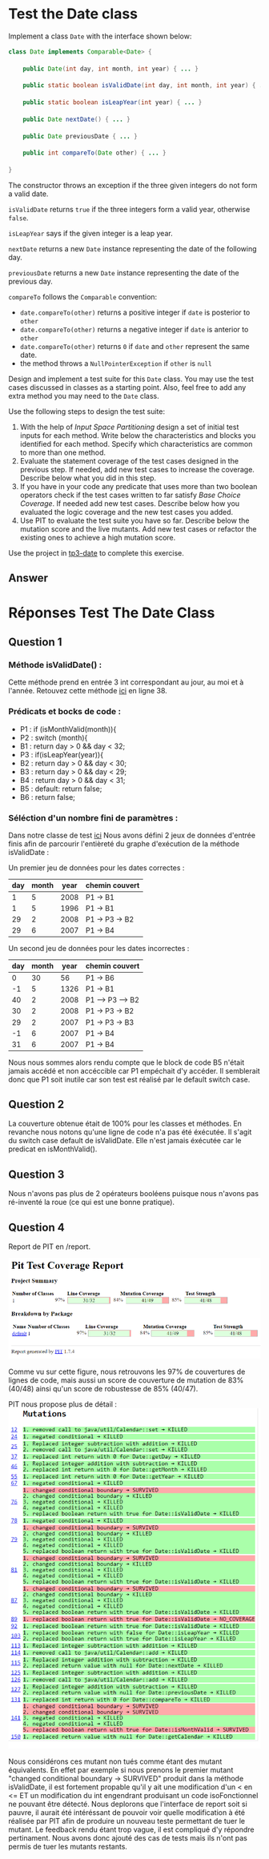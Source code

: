 # Test the Date class

Implement a class `Date` with the interface shown below:

```java
class Date implements Comparable<Date> {

    public Date(int day, int month, int year) { ... }

    public static boolean isValidDate(int day, int month, int year) { ... }

    public static boolean isLeapYear(int year) { ... }

    public Date nextDate() { ... }

    public Date previousDate { ... }

    public int compareTo(Date other) { ... }

}
```

The constructor throws an exception if the three given integers do not form a valid date.

`isValidDate` returns `true` if the three integers form a valid year, otherwise `false`.

`isLeapYear` says if the given integer is a leap year.

`nextDate` returns a new `Date` instance representing the date of the following day.

`previousDate` returns a new `Date` instance representing the date of the previous day.

`compareTo` follows the `Comparable` convention:

* `date.compareTo(other)` returns a positive integer if `date` is posterior to `other`
* `date.compareTo(other)` returns a negative integer if `date` is anterior to `other`
* `date.compareTo(other)` returns `0` if `date` and `other` represent the same date.
* the method throws a `NullPointerException` if `other` is `null` 

Design and implement a test suite for this `Date` class.
You may use the test cases discussed in classes as a starting point. 
Also, feel free to add any extra method you may need to the `Date` class.


Use the following steps to design the test suite:

1. With the help of *Input Space Partitioning* design a set of initial test inputs for each method. Write below the characteristics and blocks you identified for each method. Specify which characteristics are common to more than one method.
2. Evaluate the statement coverage of the test cases designed in the previous step. If needed, add new test cases to increase the coverage. Describe below what you did in this step.
3. If you have in your code any predicate that uses more than two boolean operators check if the test cases written to far satisfy *Base Choice Coverage*. If needed add new test cases. Describe below how you evaluated the logic coverage and the new test cases you added.
4. Use PIT to evaluate the test suite you have so far. Describe below the mutation score and the live mutants. Add new test cases or refactor the existing ones to achieve a high mutation score.

Use the project in [tp3-date](../code/tp3-date) to complete this exercise.

## Answer

# Réponses Test The Date Class

## Question 1

### Méthode isValidDate() :

Cette méthode prend en entrée 3 int correspondant au jour, au moi et à l'année.
Retouvez cette méthode [ici](../code/TestTheDateClass/main/java/Date.java) en ligne 38.

### Prédicats et bocks de code :
- P1 : if (isMonthValid(month)){
- P2 : switch (month){
- B1 : return day > 0 && day < 32;
- P3 : if(isLeapYear(year)){
- B2 : return day > 0 && day < 30;
- B3 : return day > 0 && day < 29;
- B4 : return day > 0 && day < 31;
- B5 : default: return false;
- B6 : return false;

### Séléction d'un nombre fini de paramètres :

Dans notre classe de test [ici](../code/TestTheDateClass/test/java/TestDate.java)
Nous avons défini 2 jeux de données d'entrée finis afin de parcourir l'entièreté du graphe d'exécution de la méthode isValidDate :

Un premier jeu de données pour les dates correctes :

| day | month | year | chemin couvert |
| --- | --- | --- | --- |
| 1 | 5 | 2008 | P1 -> B1 |
| 1 | 5 | 1996 | P1 -> B1 |
| 29 | 2 | 2008 | P1 -> P3 -> B2 |
| 29 | 6 | 2007 | P1 -> B4 |

Un second jeu de données pour les dates incorrectes :

| day | month | year | chemin couvert |
| --- | --- | --- | --- |
| 0 |30 | 56 | P1 -> B6 |
| -1 | 5 | 1326 | P1 -> B1 |
| 40 | 2 | 2008 | P1 --> P3 --> B2 |
| 30 | 2 | 2008 | P1 -> P3 -> B2 |
| 29 | 2 | 2007 | P1 -> P3 -> B3 |
| -1 | 6 | 2007 | P1 -> B4 |
| 31 | 6 | 2007 | P1 -> B4 |

Nous nous sommes alors rendu compte que le block de code B5 n'était jamais accédé et non accéccible car P1 empéchait d'y
accéder. Il semblerait donc que P1 soit inutile car son test est réalisé par le default switch case.

## Question 2

La couverture obtenue était de 100% pour les classes et méthodes. En revanche nous notons qu'une ligne de code n'a pas été
éxécutée. Il s'agit du switch case default de isValidDate. Elle n'est jamais éxécutée car le predicat en isMonthValid().

## Question 3

Nous n'avons pas plus de 2 opérateurs booléens puisque nous n'avons pas ré-inventé la roue (ce qui est une bonne pratique).

## Question 4

Report de PIT en /report.


![img.png](../Images/DateTestPITReport1.png)

Comme vu sur cette figure, nous retrouvons les 97% de couvertures de lignes de code, mais aussi un score de couverture de mutation de 83%
(40/48) ainsi qu'un score de robustesse de 85% (40/47).

PIT nous propose plus de détail : ![img.png](../Images/DateTestPITReport2.png)

Nous considérons ces mutant non tués comme étant des mutant équivalents. En effet par exemple si nous prenons le premier
mutant "changed conditional boundary → SURVIVED" produit dans la méthode isValidDate, il est fortement propable qu'il y ait
une modification d'un < en <= ET un modification du int engendrant produisant un code isoFonctionnel ne pouvant être détecté.
Nous deplorons que l'interface de report soit si pauvre, il aurait été intéréssant de pouvoir voir quelle modification à été réalisée
par PIT afin de produire un nouveau teste permettant de tuer le mutant. Le feedback rendu étant trop vague, il est compliqué
d'y répondre pertinament. Nous avons donc ajouté des cas de tests mais ils n'ont pas permis de tuer les mutants restants. 
